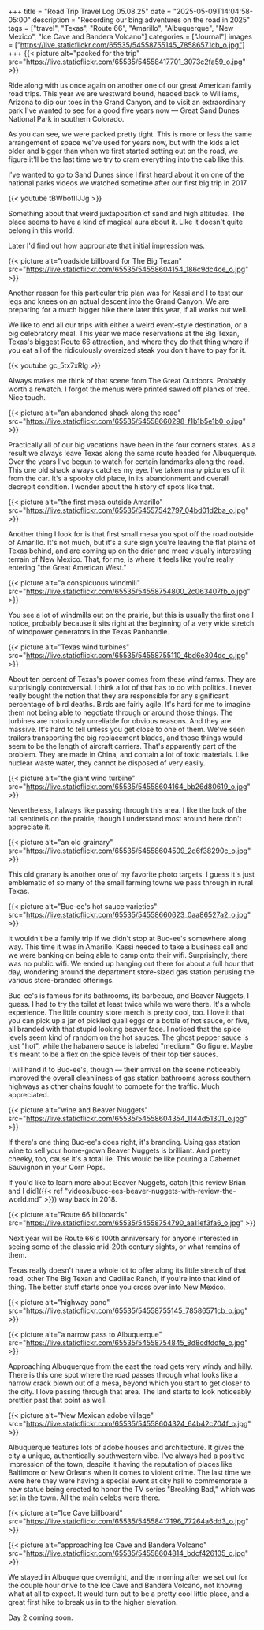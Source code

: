 +++
title = "Road Trip Travel Log 05.08.25"
date = "2025-05-09T14:04:58-05:00"
description = "Recording our bing adventures on the road in 2025"
tags = ["travel", "Texas", "Route 66", "Amarillo", "Albuquerque", "New Mexico", "Ice Cave and Bandera Volcano"]
categories = ["Journal"]
images = ["https://live.staticflickr.com/65535/54558755145_78586571cb_o.jpg"]
+++
{{< picture alt="packed for the trip" src="https://live.staticflickr.com/65535/54558417701_3073c2fa59_o.jpg" >}}

Ride along with us once again on another one of our great American family road trips. This year we are westward bound, headed back to Williams, Arizona to dip our toes in the Grand Canyon, and to visit an extraordinary park I've wanted to see for a good five years now — Great Sand Dunes National Park in southern Colorado.
<!--more-->

As you can see, we were packed pretty tight. This is more or less the same arrangement of space we've used for years now, but with the kids a lot older and bigger than when we first started setting out on the road, we figure it'll be the last time we try to cram everything into the cab like this. 

I've wanted to go to Sand Dunes since I first heard about it on one of the national parks videos we watched sometime after our first big trip in 2017.

{{< youtube tBWbofIIJJg >}}

Something about that weird juxtaposition of sand and high altitudes. The place seems to have a kind of magical aura about it. Like it doesn't quite belong in this world. 

Later I'd find out how appropriate that initial impression was.

{{< picture alt="roadside billboard for The Big Texan" src="https://live.staticflickr.com/65535/54558604154_186c9dc4ce_o.jpg" >}}

Another reason for this particular trip plan was for Kassi and I to test our legs and knees on an actual descent into the Grand Canyon. We are preparing for a much bigger hike there later this year, if all works out well.

We like to end all our trips with either a weird event-style destination, or a big celebratory meal. This year we made reservations at the Big Texan, Texas's biggest Route 66 attraction, and where they do that thing where if you eat all of the ridiculously oversized steak you don't have to pay for it.

{{< youtube gc_5tx7xRlg >}}

Always makes me think of that scene from The Great Outdoors. Probably worth a rewatch. I forgot the menus were printed sawed off planks of tree. Nice touch.

{{< picture alt="an abandoned shack along the road" src="https://live.staticflickr.com/65535/54558660298_f1b1b5e1b0_o.jpg" >}}

Practically all of our big vacations have been in the four corners states. As a result we always leave Texas along the same route headed for Albuquerque. Over the years I've begun to watch for certain landmarks along the road. This one old shack always catches my eye. I've taken many pictures of it from the car. It's a spooky old place, in its abandonment and overall decrepit condition. I wonder about the history of spots like that.

{{< picture alt="the first mesa outside Amarillo" src="https://live.staticflickr.com/65535/54557542797_04bd01d2ba_o.jpg" >}}

Another thing I look for is that first small mesa you spot off the road outside of Amarillo. It's not much, but it's a sure sign you're leaving the flat plains of Texas behind, and are coming up on the drier and more visually interesting terrain of New Mexico. That, for me, is where it feels like you're really entering "the Great American West."

{{< picture alt="a conspicuous windmill" src="https://live.staticflickr.com/65535/54558754800_2c063407fb_o.jpg" >}}

You see a lot of windmills out on the prairie, but this is usually the first one I notice, probably because it sits right at the beginning of a very wide stretch of windpower generators in the Texas Panhandle.

{{< picture alt="Texas wind turbines" src="https://live.staticflickr.com/65535/54558755110_4bd6e304dc_o.jpg" >}}

About ten percent of Texas's power comes from these wind farms. They are surprisingly controversial. I think a lot of that has to do with politics. I never really bought the notion that they are responsible for any significant percentage of bird deaths. Birds are fairly agile. It's hard for me to imagine them not being able to negotiate through or around those things. The turbines are notoriously unreliable for obvious reasons. And they are massive. It's hard to tell unless you get close to one of them. We've seen trailers transporting the big replacement blades, and those things would seem to be the length of aircraft carriers. That's apparently part of the problem. They are made in China, and contain a lot of toxic materials. Like nuclear waste water, they cannot be disposed of very easily. 

{{< picture alt="the giant wind turbine" src="https://live.staticflickr.com/65535/54558604164_bb26d80619_o.jpg" >}}

Nevertheless, I always like passing through this area. I like the look of the tall sentinels on the prairie, though I understand most around here don't appreciate it. 

{{< picture alt="an old grainary" src="https://live.staticflickr.com/65535/54558604509_2d6f38290c_o.jpg" >}}

This old granary is another one of my favorite photo targets. I guess it's just emblematic of so many of the small farming towns we pass through in rural Texas.

{{< picture alt="Buc-ee's hot sauce varieties" src="https://live.staticflickr.com/65535/54558660623_0aa86527a2_o.jpg" >}}

It wouldn't be a family trip if we didn't stop at Buc-ee's somewhere along way. This time it was in Amarillo. Kassi needed to take a business call and we were banking on being able to camp onto their wifi. Surprisingly, there was no public wifi. We ended up hanging out there for about a full hour that day, wondering around the department store-sized gas station perusing the various store-branded offerings. 

Buc-ee's is famous for its bathrooms, its barbecue, and Beaver Nuggets, I guess. I had to try the toilet at least twice while we were there. It's a whole experience. The little country store merch is pretty cool, too. I love it that you can pick up a jar of pickled quail eggs or a bottle of hot sauce, or five, all branded with that stupid looking beaver face. I noticed that the spice levels seem kind of random on the hot sauces. The ghost pepper sauce is just "hot", while the habanero sauce is labeled "medium." Go figure. Maybe it's meant to be a flex on the spice levels of their top tier sauces.

I will hand it to Buc-ee's, though — their arrival on the scene noticeably improved the overall cleanliness of gas station bathrooms across southern highways as other chains fought to compete for the traffic. Much appreciated.

{{< picture alt="wine and Beaver Nuggets" src="https://live.staticflickr.com/65535/54558604354_1144d51301_o.jpg" >}}

If there's one thing Buc-ee's does right, it's branding. Using gas station wine to sell your home-grown Beaver Nuggets is brilliant. And pretty cheeky, too, cause it's a total lie. This would be like pouring a Cabernet Sauvignon in your Corn Pops. 

If you'd like to learn more about Beaver Nuggets, catch [this review Brian and I did]({{< ref "videos/bucc-ees-beaver-nuggets-with-review-the-world.md" >}}) way back in 2018.

<!--
{{< picture alt="at the hotel in Albuquerque" src="https://live.staticflickr.com/65535/54558755155_783e52b3c1_o.jpg" >}}
-->
{{< picture alt="Route 66 billboards" src="https://live.staticflickr.com/65535/54558754790_aa11ef3fa6_o.jpg" >}}

Next year will be Route 66's 100th anniversary for anyone interested in seeing some of the classic mid-20th century sights, or what remains of them. 

Texas really doesn't have a whole lot to offer along its little stretch of that road, other The Big Texan and Cadillac Ranch, if you're into that kind of thing. The better stuff starts once you cross over into New Mexico. 

{{< picture alt="highway pano" src="https://live.staticflickr.com/65535/54558755145_78586571cb_o.jpg" >}}
<!--
{{< picture alt="western mesa" src="https://live.staticflickr.com/65535/54558755085_85319a6dcd_o.jpg" >}}
{{< picture alt="western mesas and mountains" src="https://live.staticflickr.com/65535/54558604249_c40f1c3e59_o.jpg" >}}
-->
{{< picture alt="a narrow pass to Albuquerque" src="https://live.staticflickr.com/65535/54558754845_8d8cdfddfe_o.jpg" >}}

Approaching Albuquerque from the east the road gets very windy and hilly. There is this one spot where the road passes through what looks like a narrow crack blown out of a mesa, beyond which you start to get closer to the city. I love passing through that area. The land starts to look noticeably prettier past that point as well.

{{< picture alt="New Mexican adobe village" src="https://live.staticflickr.com/65535/54558604324_64b42c704f_o.jpg" >}}

Albuquerque features lots of adobe houses and architecture. It gives the city a unique, authentically southwestern vibe. I've always had a positive impression of the town, despite it having the reputation of places like Baltimore or New Orleans when it comes to violent crime. The last time we were here they were having a special event at city hall to commemorate a new statue being erected to honor the TV series "Breaking Bad," which was set in the town. All the main celebs were there. 

{{< picture alt="Ice Cave billboard" src="https://live.staticflickr.com/65535/54558417196_77264a6dd3_o.jpg" >}}

{{< picture alt="approaching Ice Cave and Bandera Volcano" src="https://live.staticflickr.com/65535/54558604814_bdcf426105_o.jpg" >}}

We stayed in Albuquerque overnight, and the morning after we set out for the couple hour drive to the Ice Cave and Bandera Volcano, not knowng what at all to expect. It would turn out to be a pretty cool little place, and a great first hike to break us in to the higher elevation. 

Day 2 coming soon.
